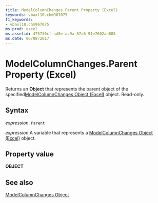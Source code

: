 ```yaml
---
title: ModelColumnChanges.Parent Property (Excel)
keywords: vbaxl10.chm967075
f1_keywords:
- vbaxl10.chm967075
ms.prod: excel
ms.assetid: 475730cf-ad8e-ac9a-87a6-91e7602aa805
ms.date: 06/08/2017
---
```



# ModelColumnChanges.Parent Property (Excel)

Returns an  **Object** that represents the parent object of the specified[ModelColumnChanges Object (Excel)](Excel.modelcolumnchanges.md) object. Read-only.


## Syntax

 _expression_. `Parent`

 _expression_ A variable that represents a [ModelColumnChanges Object (Excel)](Excel.modelcolumnchanges.md) object.


## Property value

 **OBJECT**


## See also



[ModelColumnChanges Object](Excel.modelcolumnchanges.md)

